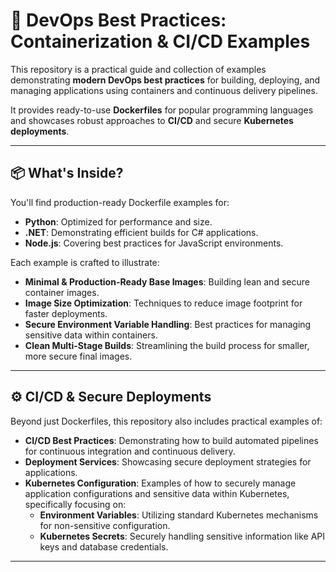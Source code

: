 # 🚀 DevOps Best Practices: Containerization & CI/CD Examples

This repository is a practical guide and collection of examples demonstrating **modern DevOps best practices** for building, deploying, and managing applications using containers and continuous delivery pipelines.

It provides ready-to-use **Dockerfiles** for popular programming languages and showcases robust approaches to **CI/CD** and secure **Kubernetes deployments**.

---

## 📦 What's Inside?

You'll find production-ready Dockerfile examples for:

* **Python**: Optimized for performance and size.
* **.NET**: Demonstrating efficient builds for C# applications.
* **Node.js**: Covering best practices for JavaScript environments.

Each example is crafted to illustrate:

* **Minimal & Production-Ready Base Images**: Building lean and secure container images.
* **Image Size Optimization**: Techniques to reduce image footprint for faster deployments.
* **Secure Environment Variable Handling**: Best practices for managing sensitive data within containers.
* **Clean Multi-Stage Builds**: Streamlining the build process for smaller, more secure final images.

---

## ⚙️ CI/CD & Secure Deployments

Beyond just Dockerfiles, this repository also includes practical examples of:

* **CI/CD Best Practices**: Demonstrating how to build automated pipelines for continuous integration and continuous delivery.
* **Deployment Services**: Showcasing secure deployment strategies for applications.
* **Kubernetes Configuration**: Examples of how to securely manage application configurations and sensitive data within Kubernetes, specifically focusing on:
    * **Environment Variables**: Utilizing standard Kubernetes mechanisms for non-sensitive configuration.
    * **Kubernetes Secrets**: Securely handling sensitive information like API keys and database credentials.

---
